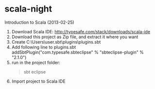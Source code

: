 scala-night
===========
Introduction to Scala (2013-02-25)

1. Download Scala IDE: http://typesafe.com/stack/downloads/scala-ide
2. Download this project as Zip file, and extract it where you want
3. Create C:\Users\user\.sbt\plugins\plugins.sbt
4. Add following line to plugins.sbt
   addSbtPlugin("com.typesafe.sbteclipse" % "sbteclipse-plugin" % "2.1.0")
5. run in the project folder:
   > sbt eclipse
6. Import project to Scala IDE

